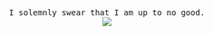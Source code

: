 <p align="center">
  <samp>I solemnly swear that I am up to no good.</samp><br>
  <img src="https://media2.giphy.com/media/mFNZNT7Z5KNM1fuGkw/giphy.gif"/>
</p>
